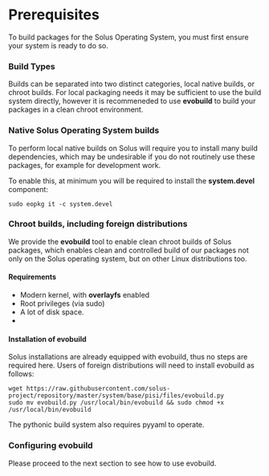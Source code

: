 # Prerequisites

To build packages for the Solus Operating System, you must first ensure your system is ready to do so.

### Build Types

Builds can be separated into two distinct categories, local native builds, or chroot builds. For local packaging needs it may be sufficient to use the build system directly, however it is recommeneded to use **evobuild** to build your packages in a clean chroot environment.

### Native Solus Operating System builds

To perform local native builds on Solus will require you to install many build dependencies, which may be undesirable if you do not routinely use these packages, for example for development work.

To enable this, at minimum you will be required to install the **system.devel** component:

```
sudo eopkg it -c system.devel
```

### Chroot builds, including foreign distributions

We provide the **evobuild** tool to enable clean chroot builds of Solus packages, which enables clean and controlled build of our packages not only on the Solus operating system, but on other Linux distributions too.

#### Requirements


* Modern kernel, with **overlayfs** enabled
* Root privileges (via sudo)
* A lot of disk space.
*

#### Installation of evobuild


Solus installations are already equipped with evobuild, thus no steps are required here.
Users of foreign distributions will need to install evobuild as follows:

```
wget https://raw.githubusercontent.com/solus-project/repository/master/system/base/pisi/files/evobuild.py
sudo mv evobuild.py /usr/local/bin/evobuild && sudo chmod +x /usr/local/bin/evobuild
```

The pythonic build system also requires pyyaml to operate.

### Configuring evobuild

Please proceed to the next section to see how to use evobuild.

